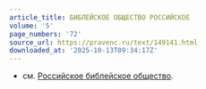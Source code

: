 ```yaml
---
article_title: БИБЛЕЙСКОЕ ОБЩЕСТВО РОССИЙСКОЕ
volume: '5'
page_numbers: '72'
source_url: https://pravenc.ru/text/149141.html
downloaded_at: '2025-10-13T09:34:17Z'
---
```


- см. [Российское библейское общество](<https://pravenc.ru/text/Российское библейское общество.html>).
